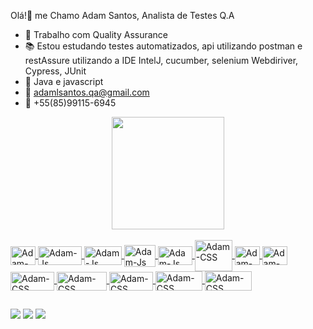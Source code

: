 Olá!👋 me Chamo Adam Santos, Analista de Testes Q.A

- 🔭  Trabalho com Quality Assurance
- 📚 Estou estudando testes automatizados, api utilizando postman e restAssure utilizando a IDE IntelJ, cucumber, selenium Webdiriver, Cypress, JUnit
- 🌱 Java e javascript
- 📮 adamlsantos.qa@gmail.com
- 📱 +55(85)99115-6945

<div align="center">
  <a href="https://github.com/AdamSantos27">
  <img height="180em" src="https://github-readme-stats.vercel.app/api?username=AdamSantos27&show_icons=true&theme=radical&include_all_commits=true&count_private=true"/>
  
</div>
  
  <div style="display: inline_block"><br>
  <img align="center" alt="Adam-Js" height="30" width="40" src="https://img.shields.io/badge/Java-ED8B00?style=for-the-badge&logo=java&logoColor=white">
  <img align="center" alt="Adam-Js" height="30" width="70" src="https://img.shields.io/badge/JavaScript-F7DF1E?style=for-the-badge&logo=javascript&logoColor=black"> 
  <img align="center" alt="Adam-Js" height="30" width="60" src="https://img.shields.io/badge/Node.js-43853D?style=for-the-badge&logo=node.js&logoColor=white">  
  <img align="center" alt="Adam-Js" height="35" width="50" src="https://img.shields.io/badge/IntelliJIDEA-000000.svg?style=for-the-badge&logo=intellij-                   idea&logoColor=white">
  <img align="center" alt="Adam-Js" height="30" width="55" src="https://img.shields.io/badge/Visual%20Studio%20Code-0078d7.svg?style=for-the-badge&logo=visual-studio-   code&logoColor=white">  
  <img align="center" alt="Adam-CSS" height="50" width="60" src="https://cdn.jsdelivr.net/gh/devicons/devicon/icons/git/git-plain-wordmark.svg">  
  <img align="center" alt="Adam-CSS" height="30" width="40" src="https://cdn.jsdelivr.net/gh/devicons/devicon/icons/github/github-original.svg"> 
  <img align="center" alt="Adam-CSS" height="30" width="40" src="https://cdn.jsdelivr.net/gh/devicons/devicon/icons/linux/linux-original.svg">
  <img align="center" alt="Adam-CSS" height="30" width="70" src="https://img.shields.io/badge/jira-%230A0FFF.svg?style=for-the-badge&logo=jira&logoColor=white">
  <img align="center" alt="Adam-CSS" height="30" width="80" src= "https://img.shields.io/badge/Postman-FF6C37?style=for-the-badge&logo=postman&logoColor=white">
  <img align="center" alt="Adam-CSS" height="30" width="70" src="https://img.shields.io/badge/-Swagger-%23Clojure?style=for-the-badge&logo=swagger&logoColor=white"> 
  <img align="center" alt="Adam-CSS" height="31" width="75" src="https://img.shields.io/badge/jenkins-%232C5263.svg?style=for-the-badge&logo=jenkins&logoColor=white">   <img align="center" alt="Adam-CSS" height="31" width="75" src="https://img.shields.io/badge/mysql-%2300f.svg?style=for-the-badge&logo=mysql&logoColor=white">
</div>
  
##
<div>
  
  <a href="https://www.instagram.com/adamsantos20/" target="_blank"><img src="https://img.shields.io/badge/-Instagram-%23E4405F?style=for-the-badge&logo=instagram&logoColor=white" target="_blank"></a>
  <a href = "mailto:adamlsantos.qa@gmail.com"><img src="https://img.shields.io/badge/-Gmail-%23333?style=for-the-badge&logo=gmail&logoColor=white" target="_blank"></a>
  <a href="https://www.linkedin.com/in/adam-santos-3747a4241/" target="_blank"><img src="https://img.shields.io/badge/-LinkedIn-%230077B5?style=for-the-badge&logo=linkedin&logoColor=white" target="_blank"></a>
  
  
  
  </div>  
